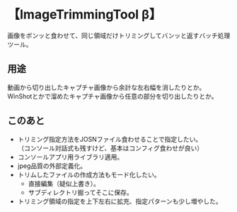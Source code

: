 # 【ImageTrimmingTool β】

画像をボンッと食わせて、同じ領域だけトリミングしてバンッと返すバッチ処理ツール。

## 用途

動画から切り出したキャプチャ画像から余計な左右幅を消したりとか。  
WinShotとかで溜めたキャプチャ画像から任意の部分を切り出したりとか。

## このあと

- トリミング指定方法をJOSNファイル食わせることで指定したい。  
（コンソール対話式も残すけど、基本はコンフィグ食わせが良い）
- コンソールアプリ用ライブラリ適用。
- jpeg品質の外部定義化。
- トリムしたファイルの作成方法もモード化したい。
    - 直接編集（疑似上書き）。
    - サブディレクトリ掘ってそこに保存。
- トリミング領域の指定を上下左右に拡充、指定パターンも少し増やした。
